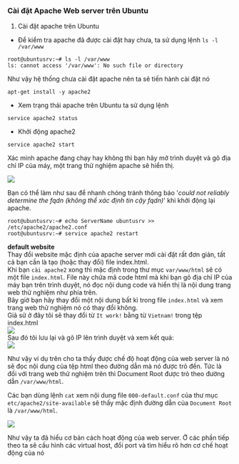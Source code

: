 ### Cài đặt Apache Web server trên Ubuntu  

1. Cài đặt apache trên Ubuntu  
- Để kiểm tra apache đã được cài đặt hay chưa, ta sử dụng lệnh `ls -l /var/www`  
```
root@ubuntusrv:~# ls -l /var/www
ls: cannot access '/var/www': No such file or directory
```  
Như vậy hệ thống chưa cài đặt apache nên ta sẽ tiến hành cài đặt nó  
```
apt-get install -y apache2
```  
- Xem trạng thái apache trên Ubuntu ta sử dụng lệnh
```
service apache2 status
```
- Khởi động apache2  
```
service apache2 start
```
Xác minh apache đang chạy hay không thì bạn hãy mở trình duyệt và gõ địa chỉ IP của máy, một trang thử nghiệm apache sẽ hiển thị. 

<img src="https://i.imgur.com/JXfcnT0.png">  

Bạn có thể làm như sau để nhanh chóng tránh thông báo '*could not reliably determine the fqdn (không thể xác định tin cậy fqdn)*' khi khởi động lại apache.  
```
root@ubuntusrv:~# echo ServerName ubuntusrv >> /etc/apache2/apache2.conf
root@ubuntusrv:~# service apache2 restart
```  
**default website**  
Thay đổi website mặc định của apache server mới cài đặt rất đơn giản, tất cả bạn cần là tạo (hoặc thay đổi) file index.html.  
Khi bạn `cài apache2` xong thì mặc định trong thư mục `var/www/html` sẽ có một file `index.html`. File này chứa mã code html mà khi bạn gõ địa chỉ IP của máy bạn trên trình duyệt, nó đọc nội dung code và hiển thị là nội dung trang web thử nghiệm như phía trên.  
Bây giờ bạn hãy thay đổi một nội dung bất kì trong file `index.html` và xem trang web thử nghiệm nó có thay đổi không.   
Giả sử ở đây tôi sẽ thay đổi từ `It work!` bằng từ `Vietnam!` trong tệp index.html  
<img src="https://i.imgur.com/Ld8bzFs.png">  
Sau đó tôi lưu lại và gõ IP lên trình duyệt và xem kết quả:  
<img src="https://i.imgur.com/6okCGwD.png">  

Như vậy ví dụ trên cho ta thấy được chế độ hoạt động của web server là nó sẽ đọc nội dung của tệp html theo đường dẫn mà nó được trỏ đến. Tức là đối với trang web thử nghiệm trên thì Document Root được trỏ theo đường dẫn `/var/www/html`.  

Các bạn dùng lệnh `cat` xem nội dung file `000-default.conf` của thư mục `etc/apache2/site-available` sẽ thấy mặc định đường dẫn của `Document Root` là `/var/www/html`.  

<img src="https://i.imgur.com/TltMwGJ.png">  

Như vậy ta đã hiểu cơ bản cách hoạt động của web server. Ở các phần tiếp theo ta sẽ cấu hình các virtual host, đổi port và tìm hiểu rõ hơn cơ chế hoạt động của nó